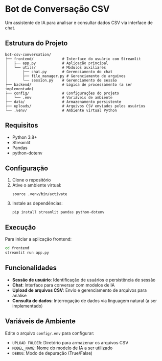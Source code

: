 # Bot de Conversação CSV

Um assistente de IA para analisar e consultar dados CSV via interface de chat.

## Estrutura do Projeto

```
bot-csv-conversation/
├── frontend/             # Interface do usuário com Streamlit
│   ├── app.py            # Aplicação principal
│   └── utils/            # Módulos auxiliares
│       ├── chat.py       # Gerenciamento do chat
│       ├── file_manager.py # Gerenciamento de arquivos
│       └── session.py    # Gerenciamento de sessão
├── backend/              # Lógica de processamento (a ser implementado)
├── config/               # Configurações do projeto
│   └── .env              # Variáveis de ambiente
├── data/                 # Armazenamento persistente
├── uploads/              # Arquivos CSV enviados pelos usuários
└── .venv/                # Ambiente virtual Python
```

## Requisitos

- Python 3.8+
- Streamlit
- Pandas
- python-dotenv

## Configuração

1. Clone o repositório
2. Ative o ambiente virtual:
   ```
   source .venv/bin/activate
   ```
3. Instale as dependências:
   ```
   pip install streamlit pandas python-dotenv
   ```

## Execução

Para iniciar a aplicação frontend:

```bash
cd frontend
streamlit run app.py
```

## Funcionalidades

- **Sessão de usuário**: Identificação de usuários e persistência de sessão
- **Chat**: Interface para conversar com modelos de IA
- **Upload de arquivos CSV**: Envio e gerenciamento de arquivos para análise
- **Consulta de dados**: Interrogação de dados via linguagem natural (a ser implementado)

## Variáveis de Ambiente

Edite o arquivo `config/.env` para configurar:

- `UPLOAD_FOLDER`: Diretório para armazenar os arquivos CSV
- `MODEL_NAME`: Nome do modelo de IA a ser utilizado
- `DEBUG`: Modo de depuração (True/False)
